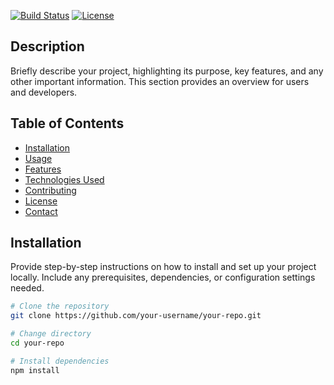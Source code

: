 

[![Build Status](https://travis-ci.org/your-username/your-repo.svg?branch=master)](https://travis-ci.org/your-username/your-repo)
[![License](https://img.shields.io/badge/license-MIT-blue.svg)](https://opensource.org/licenses/MIT)

## Description

Briefly describe your project, highlighting its purpose, key features, and any other important information. This section provides an overview for users and developers.

## Table of Contents

- [Installation](#installation)
- [Usage](#usage)
- [Features](#features)
- [Technologies Used](#technologies-used)
- [Contributing](#contributing)
- [License](#license)
- [Contact](#contact)

## Installation

Provide step-by-step instructions on how to install and set up your project locally. Include any prerequisites, dependencies, or configuration settings needed.

```bash
# Clone the repository
git clone https://github.com/your-username/your-repo.git

# Change directory
cd your-repo

# Install dependencies
npm install
